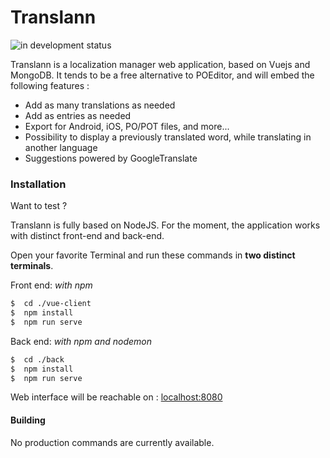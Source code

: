 # Translann

![in development status](https://dannbonderff.fr/assets/images/status-development.png)

Translann is a localization manager web application, based on Vuejs and MongoDB.
It tends to be a free alternative to POEditor, and will embed the following features :

- Add as many translations as needed
- Add as entries as needed
- Export for Android, iOS, PO/POT files, and more...
- Possibility to display a previously translated word, while translating in another language
- Suggestions powered by GoogleTranslate

### Installation

Want to test ?

Translann is fully based on NodeJS.
For the moment, the application works with distinct front-end and back-end.

Open your favorite Terminal and run these commands in **two distinct terminals**.

Front end:
_with npm_

```sh
$  cd ./vue-client
$  npm install
$  npm run serve
```

Back end:
_with npm and nodemon_

```sh
$  cd ./back
$  npm install
$  npm run serve
```

Web interface will be reachable on : [localhost:8080](http://localhost:8080)

#### Building

No production commands are currently available.

